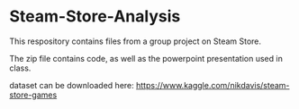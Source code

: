 # Steam-Store-Analysis

This respository contains files from a group project on Steam Store.

The zip file contains code, as well as the powerpoint presentation used in class.


dataset can be downloaded here: https://www.kaggle.com/nikdavis/steam-store-games
